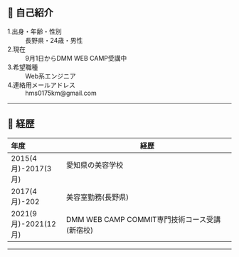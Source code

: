 ## 👤 自己紹介
 <dl>
  <dt>1.出身・年齢・性別</dt>
   <dd>長野県・24歳・男性</dd>
  <dt>2.現在</dt>
   <dd>9月1日からDMM WEB CAMP受講中</dd>
  <dt>3.希望職種</dt>
   <dd>Web系エンジニア</dd>
  <dt>4.連絡用メールアドレス</dt>
   <dd>hms0175km@gmail.com</dd>
</dl>

--------------------------------------------------------------------------
## 📄 経歴
 
 |        年度        |                  経歴                  |
 |:-------------------|---------------------------------------|
 | 2015(4月)-2017(3月)|愛知県の美容学校 　　　　　　　　　　　　　　　　　　　　　　               |
 |      2017(4月)-202 |美容室勤務(長野県)                         |
 |2021(9月)-2021(12月)|DMM WEB CAMP COMMIT専門技術コース受講(新宿校)|
 
 --------------------------------------------------------------------------
 
<!--
**siyo0715/siyo0715** is a ✨ _special_ ✨ repository because its `README.md` (this file) appears on your GitHub profile.

Here are some ideas to get you started:

- 🔭 I’m currently working on ...
- 🌱 I’m currently learning ...
- 👯 I’m looking to collaborate on ...
- 🤔 I’m looking for help with ...
- 💬 Ask me about ...
- 📫 How to reach me: ...
- 😄 Pronouns: ...
- ⚡ Fun fact: ...
-->
